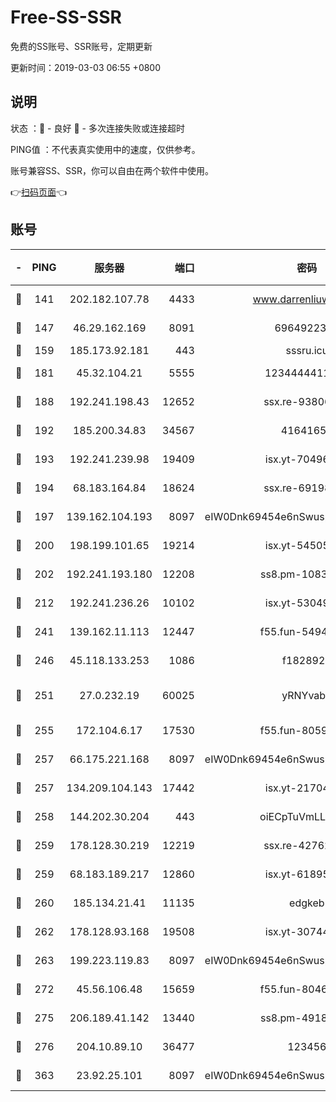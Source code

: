 # Free-SS-SSR

免费的SS账号、SSR账号，定期更新

更新时间：2019-03-03 06:55 +0800

## 说明

状态     ：🙂 - 良好 🙁 - 多次连接失败或连接超时

PING值   ：不代表真实使用中的速度，仅供参考。

账号兼容SS、SSR，你可以自由在两个软件中使用。

👉[扫码页面](https://liesauer.github.io/free-ss-ssr.github.io/)👈

## 账号

|-|PING|服务器|端口|密码|加密方式|区域|
|:----:|:----:|:-----:|-----:|:----:|:----:|:----:|
|🙂|141|202.182.107.78|4433|www.darrenliuwei.com|aes-256-cfb|JP|
|🙂|147|46.29.162.169|8091|6964922356|aes-256-cfb|RU|
|🙂|159|185.173.92.181|443|sssru.icu|rc4-md5|RU|
|🙂|181|45.32.104.21|5555|1234444411111|aes-256-cfb|SG|
|🙂|188|192.241.198.43|12652|ssx.re-93806921|aes-256-cfb|US|
|🙂|192|185.200.34.83|34567|41641651|aes-256-cfb|US|
|🙂|193|192.241.239.98|19409|isx.yt-70496605|aes-256-cfb|US|
|🙂|194|68.183.164.84|18624|ssx.re-69198876|aes-256-cfb|US|
|🙂|197|139.162.104.193|8097|eIW0Dnk69454e6nSwuspv9DmS201tQ0D|aes-256-cfb|JP|
|🙂|200|198.199.101.65|19214|isx.yt-54505291|aes-256-cfb|US|
|🙂|202|192.241.193.180|12208|ss8.pm-10835371|aes-256-cfb|US|
|🙂|212|192.241.236.26|10102|isx.yt-53049837|aes-256-cfb|US|
|🙂|241|139.162.11.113|12447|f55.fun-54942636|aes-256-cfb|SG|
|🙂|246|45.118.133.253|1086|f1828920|aes-256-cfb|SG|
|🙂|251|27.0.232.19|60025|yRNYvabB|xchacha20-ietf-poly1305|HK|
|🙂|255|172.104.6.17|17530|f55.fun-80599240|aes-256-cfb|US|
|🙂|257|66.175.221.168|8097|eIW0Dnk69454e6nSwuspv9DmS201tQ0D|aes-256-cfb|US|
|🙂|257|134.209.104.143|17442|isx.yt-21704008|aes-256-cfb|SG|
|🙂|258|144.202.30.204|443|oiECpTuVmLLxk4Ts|aes-256-cfb|US|
|🙂|259|178.128.30.219|12219|ssx.re-42762203|aes-256-cfb|SG|
|🙂|259|68.183.189.217|12860|isx.yt-61895505|aes-256-cfb|SG|
|🙂|260|185.134.21.41|11135|edgkeb|aes-256-cfb|GB|
|🙂|262|178.128.93.168|19508|isx.yt-30744692|aes-256-cfb|SG|
|🙂|263|199.223.119.83|8097|eIW0Dnk69454e6nSwuspv9DmS201tQ0D|aes-256-cfb|US|
|🙂|272|45.56.106.48|15659|f55.fun-80465528|aes-256-cfb|US|
|🙂|275|206.189.41.142|13440|ss8.pm-49181075|aes-256-cfb|SG|
|🙂|276|204.10.89.10|36477|123456|aes-256-cfb|US|
|🙂|363|23.92.25.101|8097|eIW0Dnk69454e6nSwuspv9DmS201tQ0D|aes-256-cfb|US|
